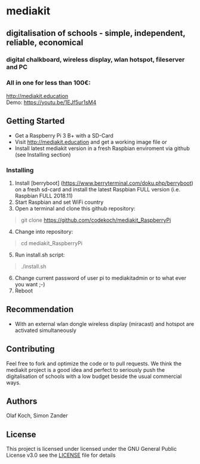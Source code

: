 # mediakit
## digitalisation of schools - simple, independent, reliable, economical 
### digital chalkboard, wireless display, wlan hotspot, fileserver and PC
### All in one for less than 100€:

http://mediakit.education<br>
Demo: https://youtu.be/1EJf5ur1sM4
 
## Getting Started
- Get a Raspberry Pi 3 B+ with a SD-Card 
- Visit http://mediakit.education and get a working image file
or  
- Install latest mediakit version in a fresh Raspbian enviroment via github (see Installing section)

### Installing
1. Install [berryboot] (https://www.berryterminal.com/doku.php/berryboot) on a fresh sd-card and install the latest Raspbian FULL version (i.e. Raspbian FULL 2018.11)
2. Start Raspbian and set WiFi country 
3. Open a terminal and clone this github repository: 
> git clone https://github.com/codekoch/mediakit_RaspberryPi
4. Change into repository:
>cd mediakit_RaspberryPi
5. Run install.sh script:
>./install.sh
6. Change current password of user pi to mediakitadmin or to what ever you want ;-)
7. Reboot

## Recommendation
- With an external wlan dongle wireless display (miracast) and hotspot are activated simultaneously

## Contributing
Feel free to fork and optimize the code or to pull requests. We think the mediakit project is a good idea and perfect to seriously push the digitalisation of schools with a low budget beside the usual commercial ways.

## Authors
Olaf Koch, Simon Zander

## License
This project is licensed under licensed under the GNU General Public License v3.0 see the [LICENSE](https://github.com/codekoch/mediakit_RaspberryPi/blob/master/LICENSE) file for details
